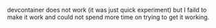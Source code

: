 devcontainer does not work (it was just quick experiment) but I faild to make it work and could not spend more time on trying to get it working.
